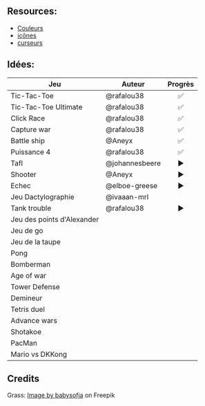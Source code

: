 ## Resources:

- [Couleurs](https://htmlcolorcodes.com/fr/tableau-de-couleur/)
- [icônes](https://icones.js.org/)
- [curseurs](https://codepen.io/michaelgearon/embed/wGKNgp?height=500&theme-id=0&slug-hash=wGKNgp&default-tab=result&animations=run&editable=&embed-version=2&user=michaelgearon&name=cp_embed_1)

## Idées:

| Jeu                        | Auteur         | Progrès |
| -------------------------- | -------------- | :-----: |
| Tic-Tac-Toe                | @rafalou38     |    ✅    |
| Tic-Tac-Toe Ultimate       | @rafalou38     |    ✅    |
| Click Race                 | @rafalou38     |    ✅    |
| Capture war                | @rafalou38     |    ✅    |
| Battle ship                | @Aneyx         |    ✅    |
| Puissance 4                | @rafalou38     |    ✅    |
| Tafl                       | @johannesbeere |    ▶️    |
| Shooter                    | @Aneyx         |    ▶️    |
| Echec                      | @elboe-greese  |    ▶️    |
| Jeu Dactylographie         | @ivaaan-mrl    |         |
| Tank trouble               | @rafalou38     |    ▶️    |
| Jeu des points d'Alexander |                |         |
| Jeu de go                  |                |         |
| Jeu de la taupe            |                |         |
| Pong                       |                |         |
| Bomberman                  |                |         |
| Age of war                 |                |         |
| Tower Defense              |                |         |
| Demineur                   |                |         |
| Tetris duel                |                |         |
| Advance wars               |                |         |
| Shotakoe                   |                |         |
| PacMan                     |                |         |
| Mario vs DKKong            |                |         |


## Credits

Grass: <a href="https://www.freepik.com/free-vector/seamless-textured-grass-natural-grass-pattern_11930799.htm#query=grass%20texture&position=11&from_view=keyword">Image by babysofja</a> on Freepik

